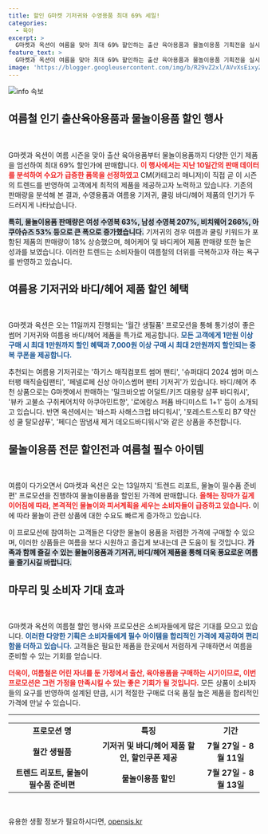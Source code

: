 ```yaml
---
title: 할인 G마켓 기저귀와 수영용품 최대 69% 세일!
categories:
  - 육아
excerpt: >
  G마켓과 옥션이 여름을 맞아 최대 69% 할인하는 출산 육아용품과 물놀이용품 기획전을 실시합니다. 인기 상품들을 특가로 만나보세요! 무료 할인쿠폰도 제공되니 절대 놓치지 마세요!
feature_text: >
  G마켓과 옥션이 여름을 맞아 최대 69% 할인하는 출산 육아용품과 물놀이용품 기획전을 실시합니다. 인기 상품들을 특가로 만나보세요! 무료 할인쿠폰도 제공되니 절대 놓치지 마세요!
image: 'https://blogger.googleusercontent.com/img/b/R29vZ2xl/AVvXsEixyZcFfHzMRdzZMjFBmAUKJYCLCGyLL1o632UiGVXcaFdKo_bkvkuCioo0uUKlGfBVcT3P84aROyZIXSBEx3Aw5nCQ3pTgDom1WDC4m8eifvWiAmWEEVb4x6G_l8C0QH225ldMjyaFvpxGEBGNO37VmDTDMHGhJPq73UglMfDca1-0aw/s1600/blogspot.png'
---
```


<p><img src="https://blogger.googleusercontent.com/img/b/R29vZ2xl/AVvXsEixyZcFfHzMRdzZMjFBmAUKJYCLCGyLL1o632UiGVXcaFdKo_bkvkuCioo0uUKlGfBVcT3P84aROyZIXSBEx3Aw5nCQ3pTgDom1WDC4m8eifvWiAmWEEVb4x6G_l8C0QH225ldMjyaFvpxGEBGNO37VmDTDMHGhJPq73UglMfDca1-0aw/s1600/blogspot.png" alt="info 속보" /></p>

<h2 data-ke-size="size26">여름철 인기 출산육아용품과 물놀이용품 할인 행사</h2>

<p data-ke-size="size16">&nbsp;</p>

<p>G마켓과 옥션이 여름 시즌을 맞아 출산 육아용품부터 물놀이용품까지 다양한 인기 제품을 엄선하여 최대 69% 할인가에 판매합니다. <b><span style="color: #ee2323;">이 행사에서는 지난 10일간의 판매 데이터를 분석하여 수요가 급증한 품목을 선정하였고</span></b> CM(카테고리 매니저)이 직접 곧 이 시즌의 트렌드를 반영하여 고객에게 최적의 제품을 제공하고자 노력하고 있습니다. 기존의 판매량을 분석해 본 결과, 수영용품과 여름용 기저귀, 쿨링 바디/헤어 제품의 인기가 두드러지게 나타났습니다.</p>

<p><b><span style="background-color: #21538527;">특히, 물놀이용품 판매량은 여성 수영복 63%, 남성 수영복 207%, 비치웨어 266%, 아쿠아슈즈 53% 등으로 큰 폭으로 증가했습니다.</span></b> 기저귀의 경우 여름과 쿨링 키워드가 포함된 제품의 판매량이 18% 상승했으며, 헤어케어 및 바디케어 제품 판매량 또한 높은 성과를 보였습니다. 이러한 트렌드는 소비자들이 여름철의 더위를 극복하고자 하는 욕구를 반영하고 있습니다.</p>

<h2 data-ke-size="size26">여름용 기저귀와 바디/헤어 제품 할인 혜택</h2>

<p data-ke-size="size16">&nbsp;</p>

<p>G마켓과 옥션은 오는 11일까지 진행되는 '월간 생필품' 프로모션을 통해 통기성이 좋은 썸머 기저귀와 여름용 바디/헤어 제품을 특가로 제공합니다. <b><span style="color: #1a5490;">모든 고객에게 1만원 이상 구매 시 최대 1만원까지 할인 혜택과 7,000원 이상 구매 시 최대 2만원까지 할인되는 중복 쿠폰을 제공합니다.</span></b></p>

<p>추천되는 여름용 기저귀로는 '하기스 매직컴포트 썸머 팬티', '슈퍼대디 2024 썸머 미스터팽 매직슬림팬티', '페넬로페 신상 아이스썸머 팬티 기저귀'가 있습니다. 바디/헤어 추천 상품으로는 G마켓에서 판매하는 '밀크바오밥 어덜트/키즈 대용량 샴푸 바디워시', '뷰카 고불소 구취케어치약 아쿠아민트향', '로에랑스 퍼퓸 바디미스트 1+1' 등이 소개되고 있습니다. 반면 옥션에서는 '바스파 사해스크럽 바디워시', '포레스트스토리 B7 약산성 쿨 탈모샴푸', '페디슨 땀냄새 제거 데오드바디워시'와 같은 상품을 추천합니다.</p>

<h2 data-ke-size="size26">물놀이용품 전문 할인전과 여름철 필수 아이템</h2>

<p data-ke-size="size16">&nbsp;</p>

<p>여름이 다가오면서 G마켓과 옥션은 오는 13일까지 '트렌드 리포트, 물놀이 필수품 준비편' 프로모션을 진행하여 물놀이용품을 할인된 가격에 판매합니다. <b><span style="color: #ee2323;">올해는 장마가 길게 이어짐에 따라, 본격적인 물놀이와 피서계획을 세우는 소비자들이 급증하고 있습니다.</span></b> 이에 따라 물놀이 관련 상품에 대한 수요도 빠르게 증가하고 있습니다.</p>

<p>이 프로모션에 참여하는 고객들은 다양한 물놀이 용품을 저렴한 가격에 구매할 수 있으며, 이러한 상품들은 여름을 보다 시원하고 즐겁게 보내는데 큰 도움이 될 것입니다. <b><span style="background-color: #21538527;">가족과 함께 즐길 수 있는 물놀이용품과 기저귀, 바디/헤어 제품을 통해 더욱 풍요로운 여름을 즐기시길 바랍니다.</span></b></p>

<h2 data-ke-size="size26">마무리 및 소비자 기대 효과</h2>

<p data-ke-size="size16">&nbsp;</p>

<p>G마켓과 옥션의 여름철 할인 행사와 프로모션은 소비자들에게 많은 기대를 모으고 있습니다. <b><span style="color: #1a5490;">이러한 다양한 기획은 소비자들에게 필수 아이템을 합리적인 가격에 제공하여 편리함을 더하고 있습니다.</span></b> 고객들은 필요한 제품을 한곳에서 저렴하게 구매하면서 여름을 준비할 수 있는 기회를 얻습니다.</p>

<p><b><span style="color: #ee2323;">더욱이, 여름철은 어린 자녀를 둔 가정에서 출산, 육아용품을 구매하는 시기이므로, 이번 프로모션은 그런 가정을 만족시킬 수 있는 좋은 기회가 될 것입니다.</span></b> 모든 상품이 소비자들의 요구를 반영하여 설계된 만큼, 시기 적절한 구매로 더욱 품질 높은 제품을 합리적인 가격에 만날 수 있습니다. </p>

<hr>

<table>
    <tr>
        <td style="text-align: center; height: 17px;"><b>프로모션 명</b></td>
        <td style="text-align: center; height: 17px;"><b>특징</b></td>
        <td style="text-align: center; height: 17px;"><b>기간</b></td>
    </tr>
    <tr>
        <td style="text-align: center; height: 17px;"><b>월간 생필품</b></td>
        <td style="text-align: center; height: 17px;"><b>기저귀 및 바디/헤어 제품 할인, 할인쿠폰 제공</b></td>
        <td style="text-align: center; height: 17px;"><b>7월 27일 - 8월 11일</b></td>
    </tr>
    <tr>
        <td style="text-align: center; height: 17px;"><b>트렌드 리포트, 물놀이 필수품 준비편</b></td>
        <td style="text-align: center; height: 17px;"><b>물놀이용품 할인</b></td>
        <td style="text-align: center; height: 17px;"><b>7월 27일 - 8월 13일</b></td>
    </tr>
</table>

<p data-ke-size="size16">&nbsp;</p>
유용한 생활 정보가 필요하시다면, <a href="https://opensis.kr" rel="dofollow">opensis.kr</a>



